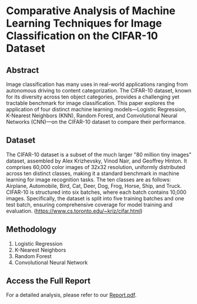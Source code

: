 # Comparative Analysis of Machine Learning Techniques for Image Classification on the CIFAR-10 Dataset

## Abstract

Image classification has many uses in real-world applications ranging from autonomous driving to content categorization. The CIFAR-10 dataset, known for its diversity across ten object categories, provides a challenging yet tractable benchmark for image classification. This paper explores the application of four distinct machine learning models—Logistic Regression, K-Nearest Neighbors (KNN), Random Forest, and Convolutional Neural Networks (CNN)—on the CIFAR-10 dataset to compare their performance.

## Dataset

The CIFAR-10 dataset is a subset of the much larger "80 million tiny images" dataset, assembled by Alex Krizhevsky, Vinod Nair, and Geoffrey Hinton. It comprises 60,000 color images of 32x32 resolution, uniformly distributed across ten distinct classes, making it a standard benchmark in machine learning for image recognition tasks. The ten classes are as follows: Airplane, Automobile, Bird, Cat, Deer, Dog, Frog, Horse, Ship, and Truck. CIFAR-10 is structured into six batches, where each batch contains 10,000 images. Specifically, the dataset is split into five training batches and one test batch, ensuring comprehensive coverage for model training and evaluation. (https://www.cs.toronto.edu/~kriz/cifar.html)

## Methodology
1. Logistic Regression
2. K-Nearest Neighbors
3. Random Forest
4. Convolutional Neural Network

## Access the Full Report

For a detailed analysis, please refer to our [Report.pdf](./Report.pdf).
